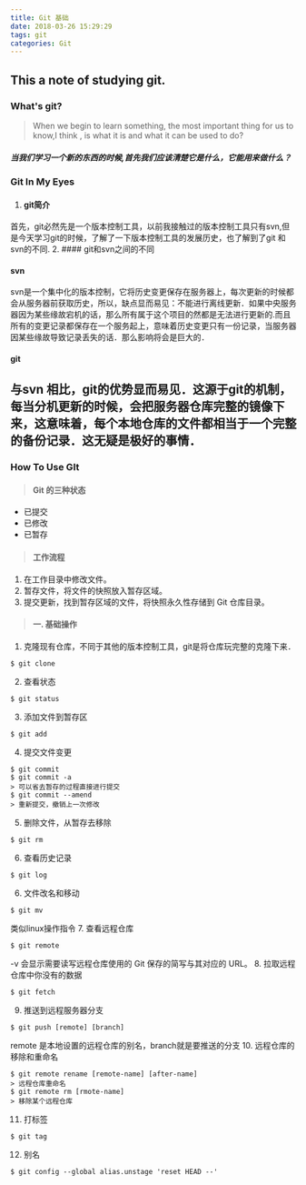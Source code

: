 ```yaml
---
title: Git 基础
date: 2018-03-26 15:29:29
tags: git
categories: Git
---
```

## This a note of studying git.
### What's git?
> When we begin to learn something, the most important thing
for us to know,I think , is what it is and what it can be used to do?
##### 当我们学习一个新的东西的时候,首先我们应该清楚它是什么，它能用来做什么？

### Git In My Eyes
1. #### git简介
首先，git必然先是一个版本控制工具，以前我接触过的版本控制工具只有svn,但是今天学习git的时候，了解了一下版本控制工具的发展历史，也了解到了git 和svn的不同.
2. #### git和svn之间的不同
#### svn
svn是一个集中化的版本控制，它将历史变更保存在服务器上，每次更新的时候都会从服务器前获取历史，所以，缺点显而易见：不能进行离线更新．如果中央服务器因为某些缘故宕机的话，那么所有属于这个项目的然都是无法进行更新的.而且所有的变更记录都保存在一个服务起上，意味着历史变更只有一份记录，当服务器因某些缘故导致记录丢失的话．那么影响将会是巨大的．
#### git
与svn 相比，git的优势显而易见．这源于git的机制，每当分机更新的时候，会把服务器仓库完整的镜像下来，这意味着，每个本地仓库的文件都相当于一个完整的备份记录．这无疑是极好的事情．
----
### How To Use GIt
>#### Git 的三种状态

* 已提交
* 已修改
* 已暂存

>#### 工作流程

1. 在工作目录中修改文件。
2. 暂存文件，将文件的快照放入暂存区域。
3. 提交更新，找到暂存区域的文件，将快照永久性存储到 Git 仓库目录。

>#### 一. 基础操作

1. 克隆现有仓库，不同于其他的版本控制工具，git是将仓库玩完整的克隆下来．
```
$ git clone
```
2. 查看状态
```
$ git status
```
3.  添加文件到暂存区
```
$ git add
```
4. 提交文件变更
```
$ git commit
$ git commit -a                    
> 可以省去暂存的过程直接进行提交
$ git commit --amend   
> 重新提交，撤销上一次修改
```
5. 删除文件，从暂存去移除
```
$ git rm
```
6. 查看历史记录
```
$ git log
```
6. 文件改名和移动
```
$ git mv
```
类似linux操作指令
7. 查看远程仓库
```
$ git remote
```
-v
会显示需要读写远程仓库使用的 Git 保存的简写与其对应的 URL。
8. 拉取远程仓库中你没有的数据
```
$ git fetch
```
9. 推送到远程服务器分支
```
$ git push [remote] [branch]
```
remote  是本地设置的远程仓库的别名，branch就是要推送的分支
10. 远程仓库的移除和重命名
```
$ git remote rename [remote-name] [after-name]
> 远程仓库重命名
$ git remote rm [rmote-name]
> 移除某个远程仓库
```
11. 打标签
```
$ git tag
```
12. 别名
```
$ git config --global alias.unstage 'reset HEAD --'
```
